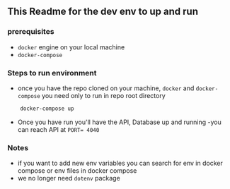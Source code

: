 ## This Readme for the dev env to up and run
### prerequisites

- `docker` engine on your local machine
- `docker-compose`

### Steps to run environment

- once you have the repo cloned on your machine, `docker` and `docker-compose` you need only to run
in repo root directory
```` bash
    docker-compose up
````
- Once you have run you'll have the API, Database up and running 
-you can reach API at `PORT= 4040`
  
### Notes
- if you want to add new env variables you can search for env in docker compose or env files in docker compose
- we no longer need `dotenv` package
